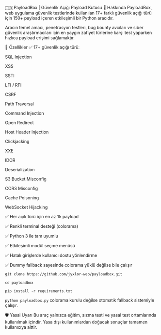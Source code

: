 🇹🇷 PayloadBox | Güvenlik Açığı Payload Kutusu
🧠 Hakkında
PayloadBox, web uygulama güvenlik testlerinde kullanılan 17+ farklı güvenlik açığı türü için 150+ payload içeren etkileşimli bir Python aracıdır.

Aracın temel amacı, penetrasyon testleri, bug bounty avcıları ve siber güvenlik araştırmacıları için en yaygın zafiyet türlerine karşı test yaparken hızlıca payload erişimi sağlamaktır.

🚀 Özellikler
✅ 17+ güvenlik açığı türü:

SQL Injection

XSS

SSTI

LFI / RFI

CSRF

Path Traversal

Command Injection

Open Redirect

Host Header Injection

Clickjacking

XXE

IDOR

Deserialization

S3 Bucket Misconfig

CORS Misconfig

Cache Poisoning

WebSocket Hijacking

✅ Her açık türü için en az 15 payload

✅ Renkli terminal desteği (colorama)

✅ Python 3 ile tam uyumlu

✅ Etkileşimli modül seçme menüsü

✅ Hatalı girişlerde kullanıcı dostu yönlendirme

✅ Dummy fallback sayesinde colorama yüklü değilse bile çalışır



```git clone https://github.com/jyxlor-web/payloadbox.git```


```cd payloadbox```


```pip install -r requirements.txt```


```python payloadbox.py```
colorama kurulu değilse otomatik fallback sistemiyle çalışır.

🛡️ Yasal Uyarı
Bu araç yalnızca eğitim, sızma testi ve yasal test ortamlarında kullanılmak içindir. Yasa dışı kullanımlardan doğacak sonuçlar tamamen kullanıcıya aittir.

